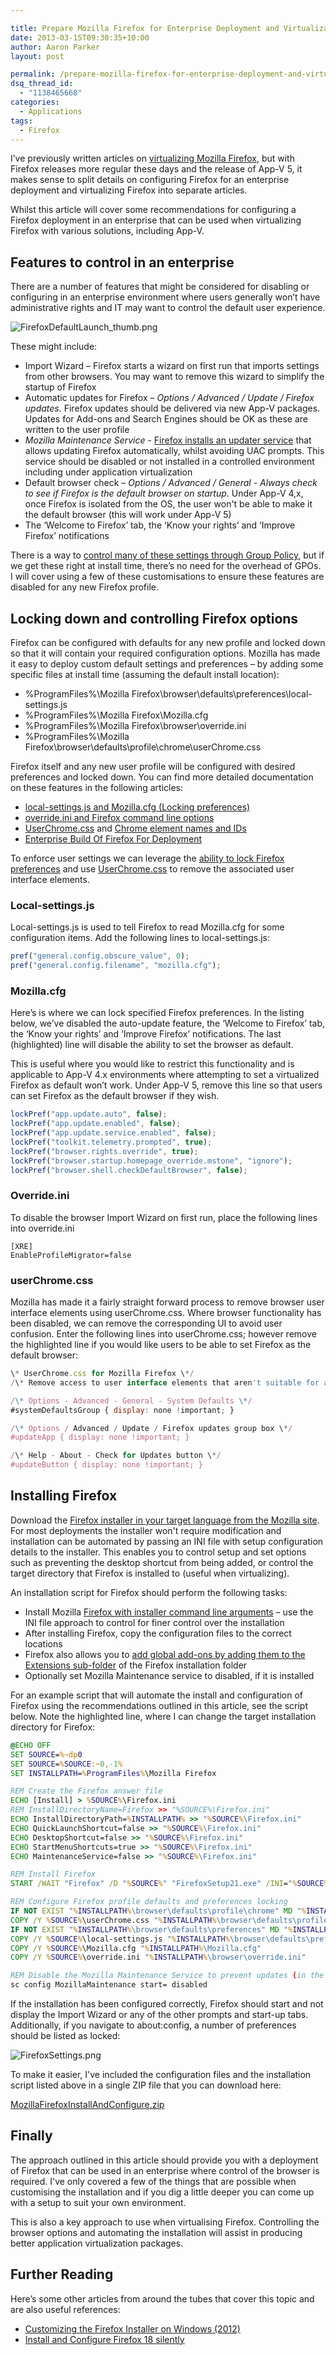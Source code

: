 ```yaml
---

title: Prepare Mozilla Firefox for Enterprise Deployment and Virtualization
date: 2013-03-15T09:30:35+10:00
author: Aaron Parker
layout: post

permalink: /prepare-mozilla-firefox-for-enterprise-deployment-and-virtualization/
dsq_thread_id:
  - "1138465668"
categories:
  - Applications
tags:
  - Firefox
---
```

I’ve previously written articles on [virtualizing Mozilla Firefox]({{site.baseurl}}/virtualisation/sequencing-mozilla-firefox-13-with-app-v-4-6/), but with Firefox releases more regular these days and the release of App-V 5, it makes sense to split details on configuring Firefox for an enterprise deployment and virtualizing Firefox into separate articles.

Whilst this article will cover some recommendations for configuring a Firefox deployment in an enterprise that can be used when virtualizing Firefox with various solutions, including App-V.

## Features to control in an enterprise

There are a number of features that might be considered for disabling or configuring in an enterprise environment where users generally won’t have administrative rights and IT may want to control the default user experience.

![FirefoxDefaultLaunch_thumb.png]({{site.baseurl}}/media/2013/03/FirefoxDefaultLaunch.png)

These might include:

  * Import Wizard – Firefox starts a wizard on first run that imports settings from other browsers. You may want to remove this wizard to simplify the startup of Firefox
  * Automatic updates for Firefox – _Options / Advanced / Update / Firefox updates._ Firefox updates should be delivered via new App-V packages. Updates for Add-ons and Search Engines should be OK as these are written to the user profile
  * _Mozilla Maintenance Service_ - [Firefox installs an updater service](http://support.mozilla.org/en-US/kb/what-mozilla-maintenance-service) that allows updating Firefox automatically, whilst avoiding UAC prompts. This service should be disabled or not installed in a controlled environment including under application virtualization
  * Default browser check – _Options / Advanced / General - Always check to see if Firefox is the default browser on startup_. Under App-V 4,x, once Firefox is isolated from the OS, the user won't be able to make it the default browser (this will work under App-V 5)
  * The ‘Welcome to Firefox’ tab, the ‘Know your rights’ and ‘Improve Firefox’ notifications

There is a way to [control many of these settings through Group Policy](http://sourceforge.net/projects/gpofirefox/), but if we get these right at install time, there’s no need for the overhead of GPOs. I will cover using a few of these customisations to ensure these features are disabled for any new Firefox profile.

## Locking down and controlling Firefox options

Firefox can be configured with defaults for any new profile and locked down so that it will contain your required configuration options. Mozilla has made it easy to deploy custom default settings and preferences – by adding some specific files at install time (assuming the default install location):

  * %ProgramFiles%\Mozilla Firefox\browser\defaults\preferences\local-settings.js
  * %ProgramFiles%\Mozilla Firefox\Mozilla.cfg
  * %ProgramFiles%\Mozilla Firefox\browser\override.ini
  * %ProgramFiles%\Mozilla Firefox\browser\defaults\profile\chrome\userChrome.css

Firefox itself and any new user profile will be configured with desired preferences and locked down. You can find more detailed documentation on these features in the following articles:

  * [local-settings.js and Mozilla.cfg (Locking preferences)](http://kb.mozillazine.org/Locking_preferences)
  * [override.ini and Firefox command line options](https://developer.mozilla.org/en-US/docs/Mozilla/Command_Line_Options)
  * [UserChrome.css](http://kb.mozillazine.org/UserChrome.css) and [Chrome element names and IDs](http://kb.mozillazine.org/UserChrome.css_Element_Names/IDs)
  * [Enterprise Build Of Firefox For Deployment](http://www.binaryturf.com/enterprise-build-firefox-deployment/)

To enforce user settings we can leverage the [ability to lock Firefox preferences](http://kb.mozillazine.org/Locking_preferences) and use [UserChrome.css](http://kb.mozillazine.org/UserChrome.css_Element_Names/IDs) to remove the associated user interface elements.

### Local-settings.js

Local-settings.js is used to tell Firefox to read Mozilla.cfg for some configuration items. Add the following lines to local-settings.js:

```js
pref("general.config.obscure_value", 0);  
pref("general.config.filename", "mozilla.cfg");
```

### Mozilla.cfg

Here’s is where we can lock specified Firefox preferences. In the listing below, we’ve disabled the auto-update feature, the ‘Welcome to Firefox’ tab, the ‘Know your rights’ and ‘Improve Firefox’ notifications. The last (highlighted) line will disable the ability to set the browser as default.

This is useful where you would like to restrict this functionality and is applicable to App-V 4.x environments where attempting to set a virtualized Firefox as default won’t work. Under App-V 5, remove this line so that users can set Firefox as the default browser if they wish.

```js
lockPref("app.update.auto", false);  
lockPref("app.update.enabled", false);  
lockPref("app.update.service.enabled", false);  
lockPref("toolkit.telemetry.prompted", true);  
lockPref("browser.rights.override", true);  
lockPref("browser.startup.homepage_override.mstone", "ignore");  
lockPref("browser.shell.checkDefaultBrowser", false);
```

### Override.ini

To disable the browser Import Wizard on first run, place the following lines into override.ini

```
[XRE]
EnableProfileMigrator=false
```

### userChrome.css

Mozilla has made it a fairly straight forward process to remove browser user interface elements using userChrome.css. Where browser functionality has been disabled, we can remove the corresponding UI to avoid user confusion. Enter the following lines into userChrome.css; however remove the highlighted line if you would like users to be able to set Firefox as the default browser:

```js
\* UserChrome.css for Mozilla Firefox \*/  
/\* Remove access to user interface elements that aren't suitable for application virtualization \*/

/\* Options - Advanced - General - System Defaults \*/  
#systemDefaultsGroup { display: none !important; }

/\* Options / Advanced / Update / Firefox updates group box \*/  
#updateApp { display: none !important; }

/\* Help - About - Check for Updates button \*/  
#updateButton { display: none !important; }
```

## Installing Firefox

Download the [Firefox installer in your target language from the Mozilla site](http://www.mozilla.com/firefox/all.html). For most deployments the installer won't require modification and installation can be automated by passing an INI file with setup configuration details to the installer. This enables you to control setup and set options such as preventing the desktop shortcut from being added, or control the target directory that Firefox is installed to (useful when virtualizing).

An installation script for Firefox should perform the following tasks:

  * Install Mozilla [Firefox with installer command line arguments](https://wiki.mozilla.org/Installer:Command_Line_Arguments) – use the INI file approach to control for finer control over the installation
  * After installing Firefox, copy the configuration files to the correct locations
  * Firefox also allows you to [add global add-ons by adding them to the Extensions sub-folder](http://kb.mozillazine.org/Installing_extensions) of the Firefox installation folder
  * Optionally set Mozilla Maintenance service to disabled, if it is installed

For an example script that will automate the install and configuration of Firefox using the recommendations outlined in this article, see the script below. Note the highlighted line, where I can change the target installation directory for Firefox:

```cmd
@ECHO OFF  
SET SOURCE=%~dp0  
SET SOURCE=%SOURCE:~0,-1%  
SET INSTALLPATH=%ProgramFiles%\Mozilla Firefox

REM Create the Firefox answer file  
ECHO [Install] > %SOURCE%\Firefox.ini  
REM InstallDirectoryName=Firefox >> "%SOURCE%\Firefox.ini"  
ECHO InstallDirectoryPath=%INSTALLPATH% >> "%SOURCE%\Firefox.ini"  
ECHO QuickLaunchShortcut=false >> "%SOURCE%\Firefox.ini"  
ECHO DesktopShortcut=false >> "%SOURCE%\Firefox.ini"  
ECHO StartMenuShortcuts=true >> "%SOURCE%\Firefox.ini"  
ECHO MaintenanceService=false >> "%SOURCE%\Firefox.ini"

REM Install Firefox  
START /WAIT "Firefox" /D "%SOURCE%" "FirefoxSetup21.exe" /INI="%SOURCE%\Firefox.ini"

REM Configure Firefox profile defaults and preferences locking  
IF NOT EXIST "%INSTALLPATH%\browser\defaults\profile\chrome" MD "%INSTALLPATH%\browser\defaults\profile\chrome"  
COPY /Y %SOURCE%\userChrome.css "%INSTALLPATH%\browser\defaults\profile\chrome\userChrome.css"  
IF NOT EXIST "%INSTALLPATH%\browser\defaults\preferences" MD "%INSTALLPATH%\browser\defaults\preferences"  
COPY /Y %SOURCE%\local-settings.js "%INSTALLPATH%\browser\defaults\preferences\local-settings.js"  
COPY /Y %SOURCE%\Mozilla.cfg "%INSTALLPATH%\Mozilla.cfg"  
COPY /Y %SOURCE%\override.ini "%INSTALLPATH%\browser\override.ini"

REM Disable the Mozilla Maintenance Service to prevent updates (in the event the service is installed)  
sc config MozillaMaintenance start= disabled
```

If the installation has been configured correctly, Firefox should start and not display the Import Wizard or any of the other prompts and start-up tabs. Additionally, if you navigate to about:config, a number of preferences should be listed as locked:

![FirefoxSettings.png]({{site.baseurl}}/media/2013/03/FirefoxSettings.png)

To make it easier, I've included the configuration files and the installation script listed above in a single ZIP file that you can download here:

[MozillaFirefoxInstallAndConfigure.zip]({{site.baseurl}}/downloads/2013/03/MozillaFirefoxInstallAndConfigure.zip)

## Finally

The approach outlined in this article should provide you with a deployment of Firefox that can be used in an enterprise where control of the browser is required. I've only covered a few of the things that are possible when customising the installation and if you dig a little deeper you can come up with a setup to suit your own environment.

This is also a key approach to use when virtualising Firefox. Controlling the browser options and automating the installation will assist in producing better application virtualization packages.

## Further Reading

Here’s some other articles from around the tubes that cover this topic and are also useful references:

* [Customizing the Firefox Installer on Windows (2012)](http://mike.kaply.com/2012/02/14/customizing-the-firefox-installer-on-windows-2012/)
* [Install and Configure Firefox 18 silently](http://www.mockbox.net/configmgr-sccm/174-install-and-configure-firefox-silently)
